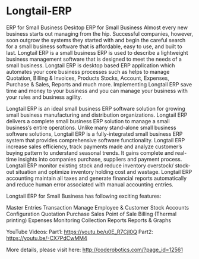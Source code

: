 # Longtail-ERP
ERP for Small Business
Desktop ERP for Small Business
Almost every new business starts out managing from the hip. Successful companies, however, soon outgrow the systems they started with and begin the careful search for a small business software that is affordable, easy to use, and built to last. Longtail ERP is a small business ERP is used to describe a lightweight business management software that is designed to meet the needs of a small business. Longtail ERP is desktop based ERP application which automates your core business processes such as helps to manage Quotation, Billing & Invoices, Products Stocks, Account, Expenses, Purchase & Sales, Reports and much more. Implementing Longtail ERP save time and money to your business and you can manage your business with your rules and business agility.

Longtail ERP is an ideal small business ERP software solution for growing small business manufacturing and distribution organizations. Longtail ERP delivers a complete small business ERP solution to manage a small business’s entire operations. Unlike many stand-alone small business software solutions, Longtail ERP is a fully-integrated small business ERP system that provides comprehensive software functionality. Longtail ERP increase sales efficiency, track payments made and analyze customer’s buying pattern to understand seasonal trends. It gains complete and real-time insights into companies purchase, suppliers and payment process. Longtail ERP monitor existing stock and reduce inventory overstock/ stock-out situation and optimize inventory holding cost and wastage. Longtail ERP accounting maintain all taxes and generate financial reports automatically and reduce human error associated with manual accounting entries.

Longtail ERP for Small Business has following exciting features:

Master Entries
Transaction
Manage Employee & Customer
Stock
Accounts
Configuration
Quotation
Purchase
Sales
Point of Sale
Billing (Thermal printing)
Expenses
Monitoring
Collection Reports
Reports & Graphs

YouTube Videos:
Part1: https://youtu.be/u0E_R7CjI0Q
Part2: https://youtu.be/-CX7PdCwMM4

More details, please visit here:
http://coderobotics.com/?page_id=12561
